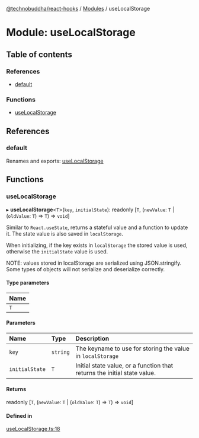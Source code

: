 [@technobuddha/react-hooks](../../README.md) / [Modules](../Modules.md) / useLocalStorage

# Module: useLocalStorage

## Table of contents

### References

- [default](useLocalStorage.md#default)

### Functions

- [useLocalStorage](useLocalStorage.md#uselocalstorage)

## References

### default

Renames and exports: [useLocalStorage](useLocalStorage.md#uselocalstorage)

## Functions

### useLocalStorage

▸ **useLocalStorage**<`T`\>(`key`, `initialState`): readonly [`T`, (`newValue`: `T` \| (`oldValue`: `T`) => `T`) => `void`]

Similar to `React.useState`, returns a stateful value and a function to update it.  The state
value is also saved in `localStorage`.

When initializing, if the key exists in `localStorage` the stored value is used, otherwise
the `initialState` value is used.

NOTE: values stored in localStorage are serialized using JSON.stringify.  Some types of objects
will not serialize and deserialize correctly.

#### Type parameters

| Name |
| :------ |
| `T` |

#### Parameters

| Name | Type | Description |
| :------ | :------ | :------ |
| `key` | `string` | The keyname to use for storing the value in `localStorage` |
| `initialState` | `T` | Initial state value, or a function that returns the initial state value. |

#### Returns

readonly [`T`, (`newValue`: `T` \| (`oldValue`: `T`) => `T`) => `void`]

#### Defined in

[useLocalStorage.ts:18](../../src/useLocalStorage.ts#L18)
